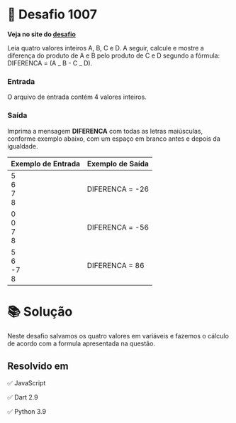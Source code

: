 # 📖 Desafio 1007

**Veja no site do [desafio](https://www.beecrowd.com.br/judge/pt/problems/view/1007)**

Leia quatro valores inteiros A, B, C e D. A seguir, calcule e mostre a diferença do produto de A e B pelo produto de C e D segundo a fórmula: DIFERENCA = (A _ B - C _ D).

### Entrada

O arquivo de entrada contém 4 valores inteiros.

### Saída

Imprima a mensagem **DIFERENCA** com todas as letras maiúsculas, conforme exemplo abaixo, com um espaço em branco antes e depois da igualdade.

| Exemplo de Entrada | Exemplo de Saída |
| ------------------ | ---------------- |
| 5<br>6<br>7<br>8   | DIFERENCA = -26  |
| 0<br>0<br>7<br>8   | DIFERENCA = -56  |
| 5<br>6<br>-7<br>8  | DIFERENCA = 86   |

# 📚 Solução

Neste desafio salvamos os quatro valores em variáveis e fazemos o cálculo de acordo com a formula apresentada na questão.

## Resolvido em

✅ JavaScript

✅ Dart 2.9

✅ Python 3.9
